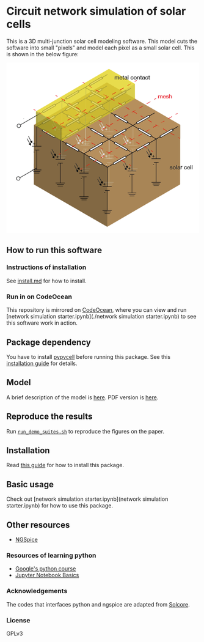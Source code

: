 # Circuit network simulation of solar cells

This is a 3D multi-junction solar cell modeling software. This model cuts the software into small "pixels" and model each pixel as a small solar cell. This is shown in the below figure:


![network_sim](./doc_images/network_simulation_3d.png)

## How to run this software

### Instructions of installation
See [install.md](./install.md) for how to install.

### Run in on CodeOcean

This repository is mirrored on [CodeOcean](https://codeocean.com/capsule/2397906/), where you can view and run [network simulation starter.ipynb](./network simulation starter.ipynb) to see this software work in action.


## Package dependency

You have to install [pypvcell](https://github.com/kanhua/pypvcell) before running this package. See this [installation guide](./docs/install.md) for details.

## Model

A brief description of the model is [here](./docs/calculation_principles.md). PDF version is [here](./docs/calculation_principles.pdf).

## Reproduce the results

Run [```run_demo_suites.sh```](./run_demo_suites.sh) to reproduce the figures on the paper.


## Installation

Read [this guide](./docs/install.md) for how to install this package.


## Basic usage

Check out [network simulation starter.ipynb](network simulation starter.ipynb) for how to use this package.


## Other resources

- [NGSpice](http://ngspice.sourceforge.net/)


### Resources of learning python

- [Google's python course](https://developers.google.com/edu/python/)
- [Jupyter Notebook Basics](http://nbviewer.jupyter.org/github/jupyter/notebook/blob/master/docs/source/examples/Notebook/Notebook%20Basics.ipynb)


### Acknowledgements

The codes that interfaces python and ngspice are adapted from [Solcore](https://github.com/dalonsoa/solcore5).

### License

GPLv3
